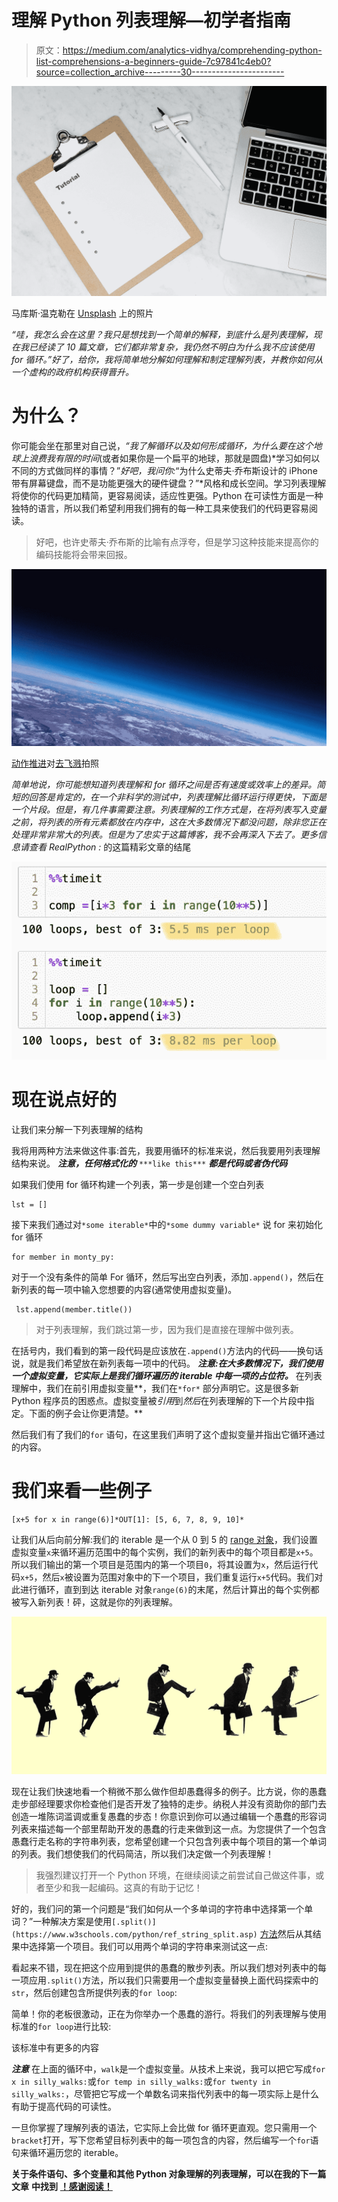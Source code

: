 # 理解 Python 列表理解—初学者指南

> 原文：<https://medium.com/analytics-vidhya/comprehending-python-list-comprehensions-a-beginners-guide-7c97841c4eb0?source=collection_archive---------30----------------------->

![](img/08a84eb003db08fb8328d65e0dd28e38.png)

马库斯·温克勒在 [Unsplash](https://unsplash.com?utm_source=medium&utm_medium=referral) 上的照片

*“哇，我怎么会在这里？我只是想找到一个简单的解释，到底什么是列表理解，现在我已经读了 10 篇文章，它们都非常复杂，我仍然不明白为什么我不应该使用 for 循环。”好了，给你，我将简单地分解如何理解和制定理解列表，并教你如何从一个虚构的政府机构获得晋升。*

# 为什么？

你可能会坐在那里对自己说，*“我了解循环以及如何形成循环，为什么要在这个地球上浪费我有限的时间*(或者如果你是一个扁平的地球，那就是圆盘)*学习如何以不同的方式做同样的事情？”*好吧，我问你:*“为什么史蒂夫·乔布斯设计的 iPhone 带有屏幕键盘，而不是功能更强大的硬件键盘？”*风格和成长空间。学习列表理解将使你的代码更加精简，更容易阅读，适应性更强。Python 在可读性方面是一种独特的语言，所以我们希望利用我们拥有的每一种工具来使我们的代码更容易阅读。

> 好吧，也许史蒂夫·乔布斯的比喻有点浮夸，但是学习这种技能来提高你的编码技能将会带来回报。

![](img/c278dc1c96c986eddea8c1820d9ff6d0.png)

[动作推进](https://unsplash.com/@actionvance?utm_source=medium&utm_medium=referral)对[去飞溅](https://unsplash.com?utm_source=medium&utm_medium=referral)拍照

*简单地说，你可能想知道列表理解和 for 循环之间是否有速度或效率上的差异。简短的回答是肯定的，在一个非科学的测试中，列表理解比循环运行得更快，下面是一个片段。但是，有几件事需要注意。列表理解的工作方式是，在将列表写入变量之前，将列表的所有元素都放在内存中，这在大多数情况下都没问题，除非您正在处理非常非常大的列表。但是为了忠实于这篇博客，我不会再深入下去了。更多信息请查看 RealPython* *:* 的这篇精彩文章的结尾

![](img/bcb844d4c5548e8da055fdced0ac09fb.png)

# 现在说点好的

让我们来分解一下列表理解的结构

我将用两种方法来做这件事:首先，我要用循环的标准来说，然后我要用列表理解结构来说。 ***注意，任何格式化的*** `***like this***` ***都是代码或者伪代码***

如果我们使用 for 循环构建一个列表，第一步是创建一个空白列表

```
lst = []
```

接下来我们通过对`*some iterable*`中的`*some dummy variable*` 说 for 来初始化 for 循环

```
for member in monty_py:
```

对于一个没有条件的简单 For 循环，然后写出空白列表，添加`.append()`，然后在新列表的每一项中输入您想要的内容(通常使用虚拟变量)。

```
 lst.append(member.title())
```

> 对于列表理解，我们跳过第一步，因为我们是直接在理解中做列表。

在括号内，我们看到的第一段代码是应该放在`.append()`方法内的代码——换句话说，就是我们希望放在新列表每一项中的代码。 ***注意:在大多数情况下，我们使用一个虚拟变量，它实际上是我们循环遍历的 iterable 中每一项的占位符。*** 在列表理解中，我们在前引用虚拟变量**，我们在`*for*` 部分声明它。这是很多新 Python 程序员的困惑点。虚拟变量被*引用*到*然后*在列表理解的下一个片段中指定。下面的例子会让你更清楚。**

然后我们有了我们的`for` 语句，在这里我们声明了这个虚拟变量并指出它循环通过的内容。

# **我们来看一些例子**

```
[x+5 for x in range(6)]*OUT[1]: [5, 6, 7, 8, 9, 10]*
```

让我们从后向前分解:我们的 iterable 是一个从 0 到 5 的 [range 对象](https://www.w3schools.com/python/ref_func_range.asp)，我们设置虚拟变量`x`来循环遍历范围中的每个实例，我们的新列表中的每个项目都是`x+5`。所以我们输出的第一个项目是范围内的第一个项目`0`，将其设置为`x`，然后运行代码`x+5`，然后`x`被设置为范围对象中的下一个项目，我们重复运行`x+5`代码。我们对此进行循环，直到到达 iterable 对象`range(6)`的末尾，然后计算出的每个实例都被写入新列表！砰，这就是你的列表理解。

![](img/6a77ae877c476ba2bc57dcf82b1d753c.png)

现在让我们快速地看一个稍微不那么做作但却愚蠢得多的例子。比方说，你的愚蠢走步部经理要求你检查他们是否开发了独特的走步。纳税人并没有资助你的部门去创造一堆陈词滥调或重复愚蠢的步态！你意识到你可以通过编辑一个愚蠢的形容词列表来描述每一个部里帮助开发的愚蠢的行走来做到这一点。为您提供了一个包含愚蠢行走名称的字符串列表，您希望创建一个只包含列表中每个项目的第一个单词的列表。我们想使我们的代码简洁，所以我们决定做一个列表理解！

> 我强烈建议打开一个 Python 环境，在继续阅读之前尝试自己做这件事，或者至少和我一起编码。这真的有助于记忆！

好的，我们问的第一个问题是“我们如何从一个多单词的字符串中选择第一个单词？”一种解决方案是使用`[.split()](https://www.w3schools.com/python/ref_string_split.asp)` [方法](https://www.w3schools.com/python/ref_string_split.asp)然后从其结果中选择第一个项目。我们可以用两个单词的字符串来测试这一点:

看起来不错，现在把这个应用到提供的愚蠢的散步列表。所以我们想对列表中的每一项应用`.split()`方法，所以我们只需要用一个虚拟变量替换上面代码探索中的`str`，然后创建包含所提供列表的`for loop`:

简单！你的老板很激动，正在为你举办一个愚蠢的游行。将我们的列表理解与使用标准的`for loop`进行比较:

该标准中有更多的内容

***注意*** 在上面的循环中，`walk`是一个虚拟变量。从技术上来说，我可以把它写成`for x in silly_walks:`或`for temp in silly_walks:`或`for twenty in silly_walks:`，尽管把它写成一个单数名词来指代列表中的每一项实际上是什么有助于提高代码的可读性。

一旦你掌握了理解列表的语法，它实际上会比做 for 循环更直观。您只需用一个`bracket`打开，写下您希望目标列表中的每一项包含的内容，然后编写一个`for`语句来循环遍历您的 iterable。

**关于条件语句、多个变量和其他 Python 对象理解的列表理解，可以在我的下一篇文章** **中找到** [**！感谢阅读！**](https://joebrowz.medium.com/comprehending-python-list-comprehensions-ii-lost-in-new-york-e8af27038f4b)